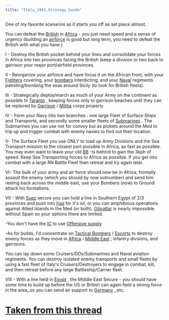 ```yaml
---
title: "Italy_1941_Strategy_Guide"
---
```


One of my favorite scenarios as it starts you off as set piece almost.

You can defeat the
[British](/index.php?title=British&action=edit&redlink=1 "British (page does not exist)")
in [Africa](/Africa "Africa") - you just need speed and a sense of
urgency (building an
[airforce](/index.php?title=Airforce&action=edit&redlink=1 "Airforce (page does not exist)")
is good but long term, you need to defeat the British with what you
have.)

I - Destroy the British pocket behind your lines and consolidate your
forces in Africa into two provinces facing the British (keep a division
or two back to garrison your major port/airfield provinces.

II - Reorganize your airforce and have focus it on the African front,
with your [Fighters](/Fighters "Fighters") covering, your
[bombers](/index.php?title=Bombers&action=edit&redlink=1 "Bombers (page does not exist)")
interdicting, and your
[Naval](/index.php?title=Naval&action=edit&redlink=1 "Naval (page does not exist)")
regiments patroling/bombing the seas around Sicily (to look for British
fleets).

III - Strategically deploy/march as much of your Army on the continent
as possible to
[Taranto](/index.php?title=Taranto&action=edit&redlink=1 "Taranto (page does not exist)")
, keeping forces only to garrison beaches until they can be replaced by
[Garrison](/Garrison "Garrison") / [Militia](/Militia "Militia") corps
properly

IV - Form your Navy into two branches : one large Fleet of Surface Ships
and Transports, and secondly some smaller fleets of
[Submarines](/index.php?title=Submarines&action=edit&redlink=1 "Submarines (page does not exist)")
. The Submarines you can use not for convoy but as pickets around the
Med to trip up and trigger combat with enemy navies to find out their
location.

V- The Surface Fleet you use ONLY to load up Army Divisions and the Sea
Transport mission to the closest port possible in Africa, as fast as
possible. You may even want to leave your old [BB](/BB "BB") -Is behind
to gain the 3kph of speed. Keep Sea Transporting forces to Africa as
possible. If you get into combat with a large RN Battle Fleet then
retreat and try again later.

VI- The bulk of your army and air force should now be in Africa,
frontally assault the enemy (which you should by now outnumber) and send
him reeling back across the middle east, use your Bombers (now) to
Ground attack his formations.

VII - With
[Suez](/index.php?title=Suez&action=edit&redlink=1 "Suez (page does not exist)")
secure you can hold a line in Southern Egypt of 2/3 provinces and push
into [Iraq](/Iraq "Iraq") for it's oil, or you can amphibious operations
against Allied Islands in the Med (or both).
[Gibraltar](/index.php?title=Gibraltar&action=edit&redlink=1 "Gibraltar (page does not exist)")
is nearly impossible without Spain so your options there are limited.

-You don't have the [IC](/IC "IC") to use [Offensive
supply](/index.php?title=Offensive_supply&action=edit&redlink=1 "Offensive supply (page does not exist)")

-As for builds, I'd concentrate on [Tactical
Bombers](/Tactical_Bombers "Tactical Bombers") /
[Escorts](/index.php?title=Escorts&action=edit&redlink=1 "Escorts (page does not exist)")
to destroy enemy forces as they move in [Africa](/Africa "Africa") /
[Middle
East](/index.php?title=Middle_East&action=edit&redlink=1 "Middle East (page does not exist)")
; infantry divsions, and garrisons.

You can lay down some Cruisers/DDs/Submarines and Naval aviation
regiments. You can destroy isolated enemy transports and small fleets by
using a fast fleet of Italy's Cruisers/Destroyers to engage in combat,
kill, and then retreat before any large Battleship/Carrier fleet.

VIII - With a line held in
[Egypt](/index.php?title=Egypt&action=edit&redlink=1 "Egypt (page does not exist)")
, the Middle East Secure - you should have some time to build up before
the US or British can again field a strong force in the area,,so you can
send air support to [Germany](/Germany "Germany") ,,etc.

#  [Taken from this thread](http://forum.paradoxplaza.com/forum/showthread.php?t=358160) 
